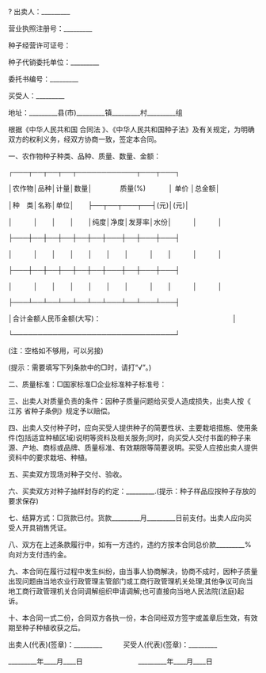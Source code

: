 
 



?
出卖人：_________


营业执照注册号：_________


种子经营许可证号：


种子代销委托单位：_________


委托书编号：_________


买受人：_________


地址：_________县(市)_________镇_________村_________组


根据《中华人民共和国
合同法
》、《中华人民共和国种子法》及有关规定，为明确双方的权利义务，经双方协商一致，签定本合同。


一、农作物种子种类、品种、质量、数量、金额：


┌───┬──┬──┬──┬────────────┬───┬───┐


│农作物│品种│计量│数量│　　　　质量(%)　　　 │ 单价 │总金额│


│种　类│名称│单位│　　├──┬──┬───┬──┤(元)│(元)│


│　　　│　　│　　│　　│纯度│净度│发芽率│水份│　　　│　　　│


├───┼──┼──┼──┼──┼──┼───┼──┼───┼───┤


│　　　│　　│　　│　　│　　│　　│　　　│　　│　　　│　　　│


├───┼──┼──┼──┼──┼──┼───┼──┼───┼───┤


│　　　│　　│　　│　　│　　│　　│　　　│　　│　　　│　　　│


├───┴──┴──┴──┴──┴──┴───┴──┴───┴───┤


│合计金额人民币金额(大写)：　　　　　　　　　　　　　　　　　　　│


└─────────────────────────────────┘


(注：空格如不够用，可以另接)


(提示：需要填写下列条款中的□时，请打“√”。)


二、质量标准：□国家标准□企业标准种子标准号：


三、出卖人对质量负责的条件：因种子质量问题给买受人造成损失，出卖人按《
江苏
省种子条例》规定予以赔偿。


四、出卖人交付种子时，应向买受人提供种子的简要性状、主要栽培措施、使用条件(包括适宜种植区域)说明等资料及相关服务;同时，向买受人交付书面的种子来源、产地、商标或品牌、质量标准、有效期限等简要说明。买受人应按出卖人提供资料中的要求栽培、种植。


五、买卖双方现场对种子交付、验收。


六、买卖双方对种子抽样封存的约定：_________.(提示：种子样品应按种子存放的要求保存)


七、结算方式：□货款已付。货款_________月_________日前支付。出卖人应向买受人开具销售凭证。


八、双方在上述条款履行中，如有一方违约，违约方按本合同总价款_________%向对方支付违约金。


九、本合同在履行过程中发生纠纷，由当事人协商解决，协商不成时，因种子质量出现问题由当地农业行政管理主管部门或工商行政管理机关处理;其他争议可向当地工商行政管理机关合同调解组织申请调解;也可直接向当地人民法院(法庭)起诉。


十、本合同一式二份，合同双方各执一份，本合同经双方签字或盖章后生效，有效期至种子种植收获之后。


出卖人(代表)(签章)：_________　　　买受人(代表)(签章)：_________


_________年____月____日　　　　　　　　_________年____月____日
 


 

 
 
 
 
 
  


  
 

  


  


  
 
 
 
 

